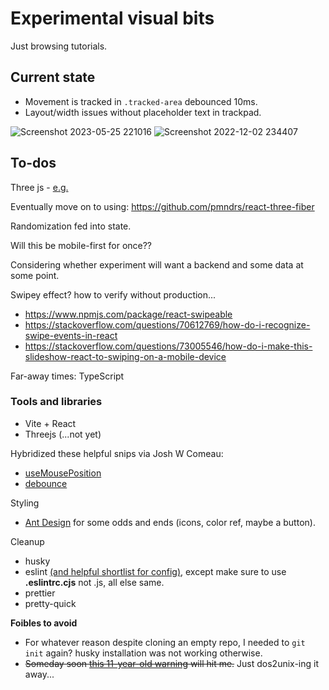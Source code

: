 # Experimental visual bits

Just browsing tutorials.

## Current state

- Movement is tracked in `.tracked-area` debounced 10ms.
- Layout/width issues without placeholder text in trackpad.

![Screenshot 2023-05-25 221016](https://github.com/h-yung/experimental-vis/assets/102257735/51921a19-d8ba-4db6-b5c5-9cd76c816452)
![Screenshot 2022-12-02 234407](https://user-images.githubusercontent.com/102257735/205424124-3505ebce-971c-434a-bce1-494c80cc3060.png)


## To-dos

Three js - [e.g.](https://threejs.org/docs/index.html#manual/en/introduction/Creating-a-scene)

Eventually move on to using: https://github.com/pmndrs/react-three-fiber

Randomization fed into state.


Will this be mobile-first for once??

Considering whether experiment will want a backend and some data at some point.


Swipey effect? how to verify without production...

- https://www.npmjs.com/package/react-swipeable
- https://stackoverflow.com/questions/70612769/how-do-i-recognize-swipe-events-in-react
- https://stackoverflow.com/questions/73005546/how-do-i-make-this-slideshow-react-to-swiping-on-a-mobile-device

Far-away times: TypeScript

### Tools and libraries

- Vite + React
- Threejs (...not yet)

Hybridized these helpful snips via Josh W Comeau:

- [useMousePosition](https://www.joshwcomeau.com/snippets/react-hooks/use-mouse-position/)
- [debounce](https://www.joshwcomeau.com/snippets/javascript/debounce/)

Styling

- [Ant Design](https://ant.design/) for some odds and ends (icons, color ref, maybe a button).

Cleanup

- husky
- eslint [(and helpful shortlist for config)](https://cathalmacdonnacha.com/setting-up-eslint-prettier-in-vitejs), except make sure to use **.eslintrc.cjs** not .js, all else same.
- prettier
- pretty-quick

**Foibles to avoid**

- For whatever reason despite cloning an empty repo, I needed to `git init` again? husky installation was not working otherwise.
- ~~Someday soon [this 11-year-old warning](https://stackoverflow.com/questions/5834014/lf-will-be-replaced-by-crlf-in-git-what-is-that-and-is-it-important) will hit me.~~ Just dos2unix-ing it away...
